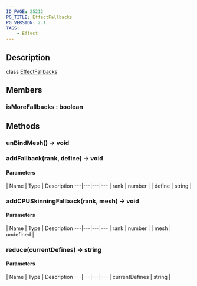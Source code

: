 ```yaml
---
ID_PAGE: 25212
PG_TITLE: EffectFallbacks
PG_VERSION: 2.1
TAGS:
    - Effect
---
```

## Description

class [EffectFallbacks](/classes/3.1/EffectFallbacks)



## Members

### isMoreFallbacks : boolean



## Methods

### unBindMesh() &rarr; void


### addFallback(rank, define) &rarr; void



#### Parameters
 | Name | Type | Description
---|---|---|---
 | rank | number | 
 | define | string | 
### addCPUSkinningFallback(rank, mesh) &rarr; void



#### Parameters
 | Name | Type | Description
---|---|---|---
 | rank | number | 
 | mesh | undefined | 
### reduce(currentDefines) &rarr; string



#### Parameters
 | Name | Type | Description
---|---|---|---
 | currentDefines | string | 

